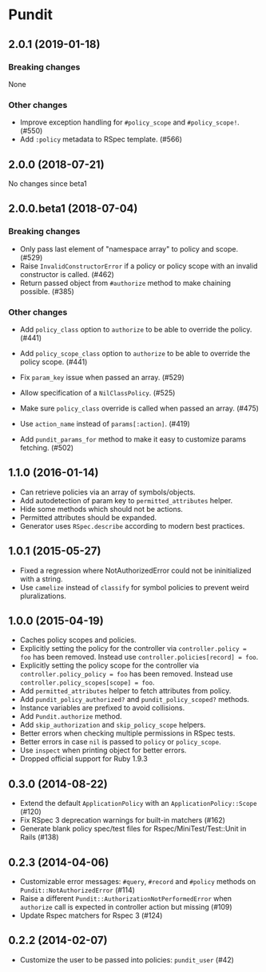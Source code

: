 # Pundit

## 2.0.1 (2019-01-18)

### Breaking changes

None

### Other changes

- Improve exception handling for `#policy_scope` and `#policy_scope!`. (#550)
- Add `:policy` metadata to RSpec template. (#566)

## 2.0.0 (2018-07-21)

No changes since beta1

## 2.0.0.beta1 (2018-07-04)

### Breaking changes

- Only pass last element of "namespace array" to policy and scope. (#529)
- Raise `InvalidConstructorError` if a policy or policy scope with an invalid constructor is called. (#462)
- Return passed object from `#authorize` method to make chaining possible. (#385)

### Other changes

- Add `policy_class` option to `authorize` to be able to override the policy. (#441)
- Add `policy_scope_class` option to `authorize` to be able to override the policy scope. (#441)
- Fix `param_key` issue when passed an array. (#529)
- Allow specification of a `NilClassPolicy`. (#525)
- Make sure `policy_class` override is called when passed an array. (#475)

- Use `action_name` instead of `params[:action]`. (#419)
- Add `pundit_params_for` method to make it easy to customize params fetching. (#502)

## 1.1.0 (2016-01-14)

- Can retrieve policies via an array of symbols/objects.
- Add autodetection of param key to `permitted_attributes` helper.
- Hide some methods which should not be actions.
- Permitted attributes should be expanded.
- Generator uses `RSpec.describe` according to modern best practices.

## 1.0.1 (2015-05-27)

- Fixed a regression where NotAuthorizedError could not be ininitialized with a string.
- Use `camelize` instead of `classify` for symbol policies to prevent weird pluralizations.

## 1.0.0 (2015-04-19)

- Caches policy scopes and policies.
- Explicitly setting the policy for the controller via `controller.policy = foo` has been removed. Instead use `controller.policies[record] = foo`.
- Explicitly setting the policy scope for the controller via `controller.policy_policy = foo` has been removed. Instead use `controller.policy_scopes[scope] = foo`.
- Add `permitted_attributes` helper to fetch attributes from policy.
- Add `pundit_policy_authorized?` and `pundit_policy_scoped?` methods.
- Instance variables are prefixed to avoid collisions.
- Add `Pundit.authorize` method.
- Add `skip_authorization` and `skip_policy_scope` helpers.
- Better errors when checking multiple permissions in RSpec tests.
- Better errors in case `nil` is passed to `policy` or `policy_scope`.
- Use `inspect` when printing object for better errors.
- Dropped official support for Ruby 1.9.3

## 0.3.0 (2014-08-22)

- Extend the default `ApplicationPolicy` with an `ApplicationPolicy::Scope` (#120)
- Fix RSpec 3 deprecation warnings for built-in matchers (#162)
- Generate blank policy spec/test files for Rspec/MiniTest/Test::Unit in Rails (#138)

## 0.2.3 (2014-04-06)

- Customizable error messages: `#query`, `#record` and `#policy` methods on `Pundit::NotAuthorizedError` (#114)
- Raise a different `Pundit::AuthorizationNotPerformedError` when `authorize` call is expected in controller action but missing (#109)
- Update Rspec matchers for Rspec 3 (#124)

## 0.2.2 (2014-02-07)

- Customize the user to be passed into policies: `pundit_user` (#42)
